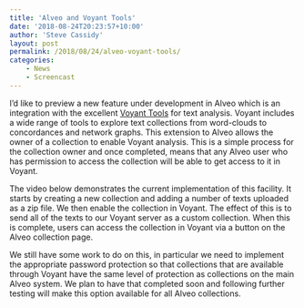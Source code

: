 ```yaml
---
title: 'Alveo and Voyant Tools'
date: '2018-08-24T20:23:57+10:00'
author: 'Steve Cassidy'
layout: post
permalink: /2018/08/24/alveo-voyant-tools/
categories:
    - News
    - Screencast
---
```


I’d like to preview a new feature under development in Alveo which is an integration with the excellent [Voyant Tools](https://voyant-tools.org/) for text analysis. Voyant includes a wide range of tools to explore text collections from word-clouds to concordances and network graphs. This extension to Alveo allows the owner of a collection to enable Voyant analysis. This is a simple process for the collection owner and once completed, means that any Alveo user who has permission to access the collection will be able to get access to it in Voyant.

The video below demonstrates the current implementation of this facility. It starts by creating a new collection and adding a number of texts uploaded as a zip file. We then enable the collection in Voyant. The effect of this is to send all of the texts to our Voyant server as a custom collection. When this is complete, users can access the collection in Voyant via a button on the Alveo collection page.



We still have some work to do on this, in particular we need to implement the appropriate password protection so that collections that are available through Voyant have the same level of protection as collections on the main Alveo system. We plan to have that completed soon and following further testing will make this option available for all Alveo collections.